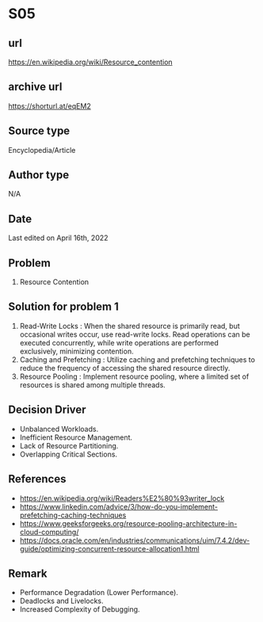# S05

## url
https://en.wikipedia.org/wiki/Resource_contention

## archive url
https://shorturl.at/eqEM2

## Source type
Encyclopedia/Article

## Author type
N/A

## Date
Last edited on April 16th, 2022

## Problem
1. Resource Contention

## Solution for problem 1
1. Read-Write Locks : When the shared resource is primarily read, but occasional writes occur, use read-write locks. Read operations can be executed concurrently, while write operations are performed exclusively, minimizing contention.
2. Caching and Prefetching : Utilize caching and prefetching techniques to reduce the frequency of accessing the shared resource directly.
3. Resource Pooling : Implement resource pooling, where a limited set of resources is shared among multiple threads.

## Decision Driver
- Unbalanced Workloads.
- Inefficient Resource Management.
- Lack of Resource Partitioning.
- Overlapping Critical Sections.

## References 
- https://en.wikipedia.org/wiki/Readers%E2%80%93writer_lock
- https://www.linkedin.com/advice/3/how-do-you-implement-prefetching-caching-techniques
- https://www.geeksforgeeks.org/resource-pooling-architecture-in-cloud-computing/
- https://docs.oracle.com/en/industries/communications/uim/7.4.2/dev-guide/optimizing-concurrent-resource-allocation1.html

## Remark
- Performance Degradation (Lower Performance).
- Deadlocks and Livelocks.
- Increased Complexity of Debugging.
